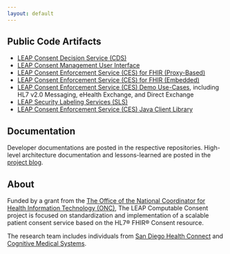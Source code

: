 ```yaml
---
layout: default
---
```

## Public Code Artifacts
- [LEAP Consent Decision Service (CDS)](https://github.com/sdhealthconnect/leap-cds)
- [LEAP Consent Management User Interface](https://github.com/sdhealthconnect/leap-consent-ui)
- [LEAP Consent Enforcement Service (CES) for FHIR (Proxy-Based)](https://github.com/sdhealthconnect/leap-fhir-ces)
- [LEAP Consent Enforcement Service (CES) for FHIR (Embedded)](https://github.com/sdhealthconnect/leap-hapi-fhir-ces-embedded)
- [LEAP Consent Enforcement Service (CES) Demo Use-Cases](https://github.com/sdhealthconnect/leap-demos), including HL7 v2.0 Messaging, eHealth Exchange, and Direct Exchange
- [LEAP Security Labeling Services (SLS)](https://github.com/sdhealthconnect/leap-sls)
- [LEAP Consent Enforcement Service (CES) Java Client Library](https://github.com/sdhealthconnect/leap-ces-java-clients)

## Documentation
Developer documentations are posted in the respective repositories. High-level architecture documentation and lessons-learned are posted in the [project blog](posts.html).

## About
Funded by a grant from the [The Office of the National Coordinator for Health Information Technology (ONC)](https://www.healthit.gov/), The LEAP Computable Consent project is focused on standardization and implementation of a scalable patient consent service based on the HL7® FHIR® Consent resource. 

The research team includes individuals from [San Diego Health Connect](https://sdhealthconnect.org/) and [Cognitive Medical Systems](https://www.cognitivemedicalsystems.com/). 
